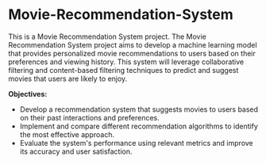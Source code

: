 # Movie-Recommendation-System
This is a Movie Recommendation System project. The Movie Recommendation System project aims to develop a machine learning model that provides personalized movie recommendations to users based on their preferences and viewing history. This system will leverage collaborative filtering and content-based filtering techniques to predict and suggest movies that users are likely to enjoy.

**Objectives:** <br>
* Develop a recommendation system that suggests movies to users based on their past interactions and preferences. <br>
* Implement and compare different recommendation algorithms to identify the most effective approach. <br>
* Evaluate the system's performance using relevant metrics and improve its accuracy and user satisfaction. <br>
